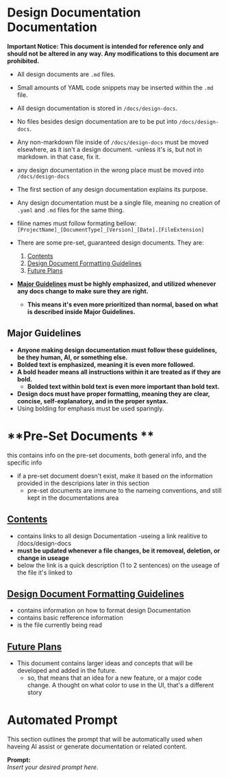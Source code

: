 # Design Documentation Documentation
**Important Notice: This document is intended for reference only and should not be altered in any way. Any modifications to this document are prohibited.**

- All design documents are `.md` files.
- Small amounts of YAML code snippets may be inserted within the `.md` file.
- All design documentation is stored in `/docs/design-docs`.
- No files besides design documentation are to be put into `/docs/design-docs`.
- Any non-markdown file inside of `/docs/design-docs` must be moved elsewhere, as it isn't a design document.
	-unless it's is, but not in markdown. in that case, fix it.
- any design documentation in the wrong place must be moved into `/docs/design-docs`
	
- The first section of any design documentation explains its purpose.
- Any design documentation must be a single file, meaning no creation of `.yaml` and `.md` files for the same thing.
- filine names must follow formating bellow:
	`[ProjectName]_[DocumentType]_[Version]_[Date].[FileExtension]`

- There are some pre-set, guaranteed design documents. They are:
  1. [Contents](#contents)
  2. [Design Document Formatting Guidelines](#design-document-formatting-guidelines)
  3. [Future Plans](#future-plans)

- **[Major Guidelines](#major-guidelines) must be highly emphasized, and utilized whenever any docs change to make sure they are right.**
  - **This means it's even more prioritized than normal, based on what is described inside Major Guidelines.**

## **Major Guidelines**

- **Anyone making design documentation must follow these guidelines, be they human, AI, or something else.**
- **Bolded text is emphasized, meaning it is even more followed.**
- **A bold header means all instructions within it are treated as if they are bold.**
  - **Bolded text within bold text is even more important than bold text.**
- **Design docs must have proper formatting, meaning they are clear, concise, self-explanatory, and in the proper syntax.**
- Using bolding for emphasis must be used sparingly.

# **Pre-Set Documents **
this contains info on the pre-set documents, both general info, and the specific info
 - if a pre-set document doesn't exist, make it based on the information provided in the descripions later in this section
	- pre-set documents are immune to the nameing conventions, and still kept in the documentations area
## [Contents](/docs/design-docs/contents.md)
- contains links to all design Documentation
	-useing a link realitive to /docs/design-docs
- **must be updated whenever a file changes, be it removeal, deletion, or change in useage**
- below the link is a quick description (1 to 2 sentences) on the useage of the file it's linked to

## [Design Document Formatting Guidelines](/docs/design-docs/Design_Document_Formatting_Guidelines.md)
- contains information on how to format design Documentation
- contains basic refference information
- is the file currently being read

## [Future Plans](/docs/design-docs/Future_Plans.md)
- This document contains larger ideas and concepts that will be developed and added in the future.
	- so, that means that an idea for a new feature, or a major code change. A thought on what color to use in the UI, that's a different story
	
# **Automated Prompt**
This section outlines the prompt that will be automatically used when haveing AI assist or generate documentation or related content.

**Prompt:**  
*Insert your desired prompt here.*

